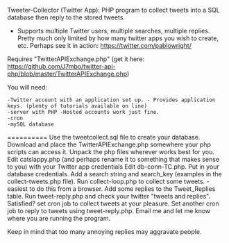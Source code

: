 Tweeter-Collector (Twitter App): PHP program to collect tweets into a SQL database then reply to the stored tweets.
- Supports multiple Twitter users, multiple searches, multiple replies. Pretty much only limited by how many
twitter apps you wish to create, etc.
Perhaps see it in action: https://twitter.com/pablowright/

Requires "TwitterAPIExchange.php" (get it here: https://github.com/J7mbo/twitter-api-php/blob/master/TwitterAPIExchange.php)

You will need:

	-Twitter account with an application set up. - Provides application keys. (plenty of tutorials available on line)
	-server with PHP -Hosted accounts work just fine.
	-cron
	-mySQL database 
==========
	Use the tweetcollect.sql file to create your database.
	Download and place the TwitterAPIExchange.php somewhere your php scripts can access it.
	Unpack the php files wherever works best for you.
	Edit catslappy.php (and perhaps rename it to something that makes sense to you) with your Twitter app credentials
	Edit db-conn-TC.php. Put in your database credentials.
	Add a search string and search_key (examples in the collect-tweets.php file).
	Run collect-loop.php to collect some tweets. - easiest to do this from a browser.
	Add some replies to the Tweet_Replies table.
	Run tweet-reply.php and check your twitter "tweets and replies".
	Satisfied? set cron job to collect tweets at your pleasure.
	Set another cron job to reply to tweets using tweet-reply.php.
	Email me and let me know where you are running the program.


Keep in mind that too many annoying replies may aggravate people.
